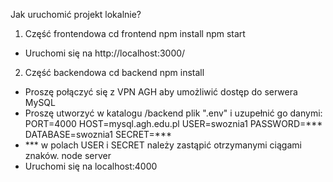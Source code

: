 Jak uruchomić projekt lokalnie?

1) Część frontendowa 
cd frontend 
npm install
npm start 
- Uruchomi się na http://localhost:3000/

2) Część backendowa
cd backend 
npm install 
- Proszę połączyć się z VPN AGH aby umożliwić dostęp do serwera MySQL
- Proszę utworzyć w katalogu /backend plik ".env" i uzupełnić go danymi:
    PORT=4000
    HOST=mysql.agh.edu.pl
    USER=swoznia1
    PASSWORD=***
    DATABASE=swoznia1
    SECRET=***
- *** w polach USER i SECRET należy zastąpić otrzymanymi ciągami znaków.
node server 
- Uruchomi się na localhost:4000
